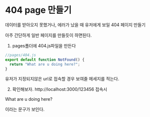 # 404 page 만들기

데이터를 받아오지 못했거나, 에러가 났을 때 유저에게 보일 404 페이지 만들기

아주 간단하게 일반 페이지를 만들듯이 하면된다.

1. pages폴더에 404.js파일을 만든다

```js
//pages/404.js
export default function NotFound() {
  return "What are u doing here?";
}

```

유저가 지정되지않은 url로 접속할 경우 보여줄 메세지를 적는다.

2. 확인해보자.
http://localhost:3000/123456 접속시

What are u doing here?

이라는 문구가 보인다.



